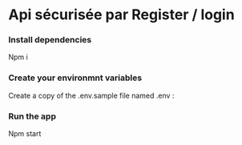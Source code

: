 # Api sécurisée par Register / login

### Install dependencies

Npm i 

### Create your environmnt variables

Create a copy of the .env.sample file named .env :

### Run the app

Npm start